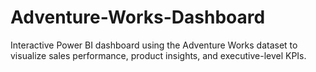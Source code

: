 # Adventure-Works-Dashboard
Interactive Power BI dashboard using the Adventure Works dataset to visualize sales performance, product insights, and executive-level KPIs.
